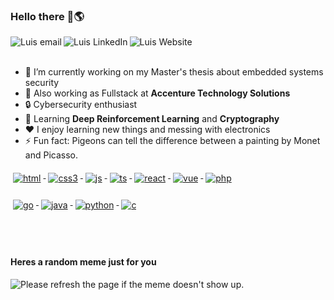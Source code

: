 ### Hello there 👋🌎

<a href="mailto:luisjrsm@hotmail.com">
  <img align="left" alt="Luis email" src="https://img.shields.io/badge/Microsoft_Outlook-0078D4?style=for-the-badge&logo=microsoft-outlook&logoColor=white" />
</a>
<a href="https://www.linkedin.com/in/lu%C3%ADs-macedo-29315218b/">
  <img align="left" alt="Luis LinkedIn" src="https://img.shields.io/badge/LinkedIn-0077B5?style=for-the-badge&logo=linkedin&logoColor=white" />
</a>
<a href="https://fallenfoil.github.io/">
  <img align="left" alt="Luis Website" src="https://img.shields.io/badge/website-000000?style=for-the-badge&logo=About.me&logoColor=white" />
</a>

<br />
<br />

- 🔭 I’m currently working on my Master's thesis about embedded systems security
- 💼 Also working as Fullstack at **Accenture Technology Solutions**
- 🔒 Cybersecurity enthusiast
- 🌱 Learning **Deep Reinforcement Learning** and **Cryptography**
- ❤️ I enjoy learning new things and messing with electronics
- ⚡ Fun fact: Pigeons can tell the difference between a painting by Monet and Picasso.

<p align="left">
  <a href="#">
    <img src="https://img.shields.io/badge/HTML5-E34F26?style=for-the-badge&logo=html5&logoColor=white" alt="html" style="vertical-align:top; margin:6px 4px">
  </a>
  <a href="#">
    <img src="https://img.shields.io/badge/CSS3-1572B6?style=for-the-badge&logo=css3&logoColor=white" alt="css3" style="vertical-align:top; margin:6px 4px">
  </a>
  <a href="#">
    <img src="https://img.shields.io/badge/JSS-F7DF1E?style=for-the-badge&logo=JSS&logoColor=white" alt="js" style="vertical-align:top; margin:6px 4px">
  </a>
  <a href="#">
    <img src="https://img.shields.io/badge/TypeScript-007ACC?style=for-the-badge&logo=typescript&logoColor=white" alt="ts" style="vertical-align:top; margin:6px 4px">
  </a>
  <a href="#">
    <img src="https://img.shields.io/badge/React-20232A?style=for-the-badge&logo=react&logoColor=61DAFB" alt="react" style="vertical-align:top; margin:6px 4px">
  </a>
  <a href="#">
    <img src="https://img.shields.io/badge/Vue.js-35495E?style=for-the-badge&logo=vue.js&logoColor=4FC08D" alt="vue" style="vertical-align:top; margin:6px 4px">
  </a>
  <a href="#">
    <img src="https://img.shields.io/badge/Laravel-FF2D20?style=for-the-badge&logo=laravel&logoColor=white" alt="php" style="vertical-align:top; margin:6px 4px">
  </a>
</p>

<p align="left">
  <a href="#">
    <img src="https://img.shields.io/badge/Go-00ADD8?style=for-the-badge&logo=go&logoColor=white" alt="go" style="vertical-align:top; margin:6px 4px">
  </a>  
  <a href="#">
    <img src="https://img.shields.io/badge/Java-ED8B00?style=for-the-badge&logo=openjdk&logoColor=white" alt="java" style="vertical-align:top; margin:6px 4px">
  </a>
  <a href="#">
    <img src="https://img.shields.io/badge/Python-14354C?style=for-the-badge&logo=python&logoColor=white" alt="python" style="vertical-align:top; margin:6px 4px">
  </a>
  <a href="#">
    <img src="https://img.shields.io/badge/C-00599C?style=for-the-badge&logo=c&logoColor=white" alt="c" style="vertical-align:top; margin:6px 4px">
  </a>
</p>
<br/>
<br/>

#### Heres a random meme just for you
<img src='URL' title="Meme" alt="Please refresh the page if the meme doesn't show up.">
<!--p align="left">
  <a href="#">
    <img src="https://img.shields.io/badge/website-000000?style=for-the-badge&logo=About.me&logoColor=white" alt="email_me" style="vertical-align:top; margin:6px 4px">
  </a>
  <a href="#">
    <img src="https://img.shields.io/badge/LinkedIn-0077B5?style=for-the-badge&logo=linkedin&logoColor=white" alt="linkedin" style="vertical-align:top; margin:6px 4px">
  </a>
</p-->

